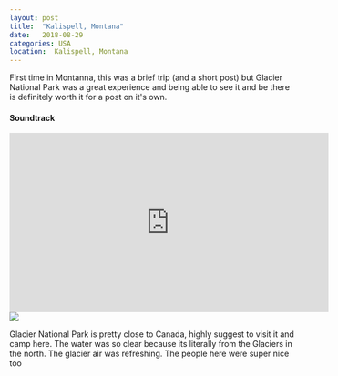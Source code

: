 ```yaml
---
layout: post
title:  "Kalispell, Montana"
date:   2018-08-29
categories: USA
location:  Kalispell, Montana
---
```


First time in Montanna, this was a brief trip (and a short post) but Glacier National Park was a great experience and being able to see it and be there is definitely worth it for a post on it's own.

<div class="center">
<h4>Soundtrack</h4>
<iframe width="560" height="315" src="https://www.youtube.com/embed/oJLyMaqnCUs" frameborder="0" allow="accelerometer; autoplay; encrypted-media; gyroscope; picture-in-picture" allowfullscreen></iframe>
</div>


<div class="post-image">
<img src="https://lh3.googleusercontent.com/6PfEKJY6SEXok666b0U4xyaUTcLD2gJBM3GAXtbwEb0zp-iDFyOpIXu-sizB3Xl9_kVGk5APblyfhxX-en47Wiklm9LD0E6vJURlV3HUbqc7E2YVB5-FKYUDlOzDyuTq22lVfo-IEWkc0dtXL6gLQkfXT2C46OjPfcCoPZa2D0alDMsf0LpqAujZkFKmjFfOjLiv8iPM7FNVGhpiL8FLm5F0GzvkoZPaar-W9GGJdxKFl4iT4mcSWNefLSOzNctO7JsFcMftGTlxHaywxOekA66VtVUcY-Lg7IAXZoxDtXH1yyCXvPfbMCUSwoATabNxaUxfGrhwgkVjTDnIm4KgWhIyd4-pOvSdSq76NBtUVDn3l8U2WsGM67OUr5IdkBorfawS98xzrgjdGClNvutDdGmkBbmMVNlAb5qDIEdOfkQfbtEuY71M1JYwk-f3xMscQB6_ZCpg-43jm3QWWm0qPwuB3aId5b1_FCeJSaWqixAjncyhUjA69foCmtkqiP86gCb9ICiBRgIeZUYF72xGMrTRnRVnEiXsfyrTo96NTaN-msq_oo4DbIXTTNfrOlmNJ0sJbwjtJ5ODTV9AiPQr8lS34Wd3fOyedgpFKsgXc3cwpQiDqaWzJ9MK_leZdfS2zdQEcCoxhK92vrMdtYhtlBE5ANM3Nx8kF78d2mwlXm-_Ud7a62CRtYfAKvccVakBHv40aGXpjyRn=w1480-h1110-no"></div>

Glacier National Park is pretty close to Canada, highly suggest to visit it and camp here. The water was so clear because its literally from the Glaciers in the north. The glacier air was refreshing. The people here were super nice too